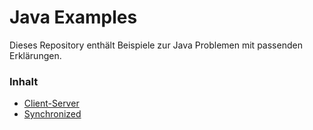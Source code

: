# Java Examples

Dieses Repository enthält Beispiele zur Java Problemen mit passenden Erklärungen.

### Inhalt

- [Client-Server](https://github.com/valentin-carl/JavaExamples/tree/main/ClientServerExample)
- [Synchronized](https://github.com/valentin-carl/JavaExamples/tree/main/SynchronizedExample)
